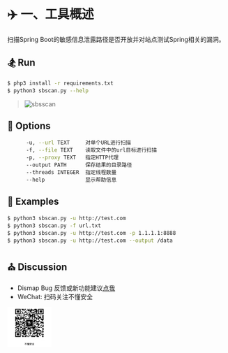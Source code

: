 # ✈️ 一、工具概述
扫描Spring Boot的敏感信息泄露路径是否开放并对站点测试Spring相关的漏洞。

## 🏂 Run
```Bash
$ php3 install -r requirements.txt
$ python3 sbscan.py --help
```
>  ![sbsscan](https://p.ipic.vip/t752lu.png)



## 🎡 Options
```Bash
      -u, --url TEXT     对单个URL进行扫描
      -f, --file TEXT    读取文件中的url目标进行扫描
      -p, --proxy TEXT   指定HTTP代理
      --output PATH      保存结果的目录路径
      --threads INTEGER  指定线程数量
      --help             显示帮助信息

```

## 🎨 Examples
```Bash
$ python3 sbscan.py -u http://test.com
$ python3 sbscan.py -f url.txt
$ python3 sbscan.py -u http://test.com -p 1.1.1.1:8888
$ python3 sbscan.py -u http://test.com --output /data
```

## ⛪ Discussion
* Dismap Bug 反馈或新功能建议[点我](https://github.com/sule01u/)
* WeChat: 扫码关注不懂安全
<p>
    <img alt="QR-code" src="https://github.com/sule01u/BigTree975.github.io/blob/master/img/mine.png" width="20%" height="20%" style="max-width:100%;">
</p>